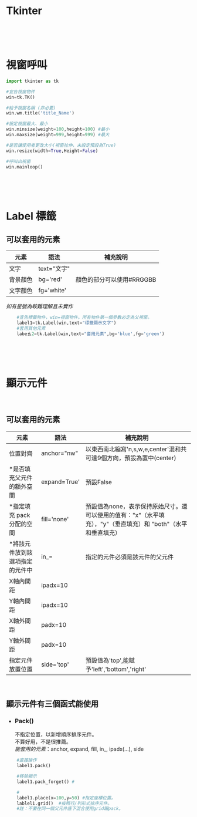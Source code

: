 # Tkinter

<br/><br/><br/>

# 視窗呼叫
```python
import tkinter as tk

#宣告視窗物件
win=tk.TK() 

#給予視窗名稱 (非必要)
win.wm.title('title_Name')

#設定視窗最大、最小
win.minsize(weight=100,height=100) #最小
win.maxsize(weight=999,height=999) #最大

#是否讓使用者更改大小(視窗拉伸，未設定預設為True)
win.resize(width=True,Height=False)

#呼叫出視窗
win.mainloop()
```

<br/><br/><br/>

# Label 標籤

## 可以套用的元素
  |元素|語法|補充說明|
  |----|----|---|
  |文字|text="文字"|
  |背景顏色|bg='red' |顏色的部分可以使用#RRGGBB|
  |文字顏色|fg='white'|
  _如有星號為較難理解且未實作_

```python
    #宣告標籤物件，win=視窗物件。所有物件第一個參數必定為父視窗。
    label1=tk.Label(win,text="標籤顯示文字")
    #套用其他元素    
    labeㄠ2=tk.Label(win,text="套用元素",bg='blue',fg='green')
```
<br/><br/><br/>

# 顯示元件
<br/>

## 可以套用的元素

  |元素|語法|補充說明|
  |----|----|---|
  |位置對齊|anchor="nw"|以東西南北縮寫'n,s,w,e,center'混和共可達9個方向，預設為置中(center)|
  |*是否填充父元件的額外空間|expand=True'|預設False|
  |*指定填充 pack 分配的空間|fill='none'|預設值為none，表示保持原始尺寸。還可以使用的值有："x"（水平填充），"y"（垂直填充）和 "both"（水平和垂直填充）
  |*將該元件放到該選項指定的元件中|in_=|指定的元件必須是該元件的父元件|
  |X軸內間距|ipadx=10||
  |Y軸內間距|ipadx=10||
  |X軸外間距|padx=10||
  |Y軸外間距|padx=10||
  |指定元件放置位置|side='top'|預設值為'top',能賦予'left','bottom','right'

<br/>

## 顯示元件有三個函式能使用
+ ### Pack()
  不指定位置，以新增順序排序元件。
  <br/>不算好用，不是很推薦。
  <br/>_能套用的元素_：anchor, expand, fill, in_, ipadx(...), side  
  
```python
    #直接操作
    label1.pack()   

    #移除顯示
    label1.pack_forget() #

    #
    label1.place(x=100,y=50) #指定座標位置。
    lablel1.grid()  #按照行/列形式排序元件。
    #註：不要在同一個父元件底下混合使用grid跟pack。
```